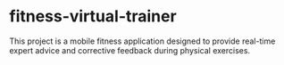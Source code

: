 # fitness-virtual-trainer
This project is a mobile fitness application designed to provide real-time expert advice and corrective feedback during physical exercises.
